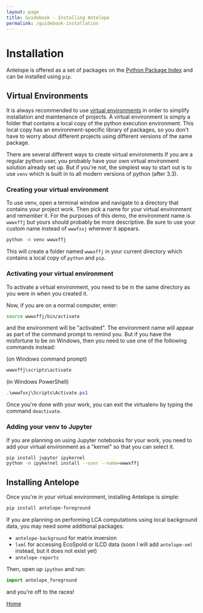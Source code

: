 ```yaml
---
layout: page
title: Guidebook - Installing Antelope
permalink: /guidebook-installation
---
```


# Installation

Antelope is offered as a set of packages on the [Python Package Index](https://pypi.org/) and can be installed using `pip`.

## Virtual Environments

It is always recommended to use [virtual environments](https://docs.python.org/3/library/venv.html) in order to simplify installation and maintenance of projects.  A virtual environment is simply a folder that contains a local copy of the python execution environment. This local copy has an environment-specific library of packages, so you don't have to worry about different projects using different versions of the same package.

There are several different ways to create virtual environments If you are a regular python user, you probably have your own virtual environment solution already set up. But if you're not, the simplest way to start out is to use `venv` which is built in to all modern versions of python (after 3.3).

### Creating your virtual environment

To use venv, open a terminal window and navigate to a directory that contains your project work.  Then pick a name for your virtual environment and remember it. For the purposes of this demo, the environment name is `wwwxffj` but yours should probably be more descriptive.  Be sure to use your custom name instead of `wwwfxxj` wherever it appears.

```bash
python -m venv wwwxffj
```
This will create a folder named `wwwxffj` in your current directory which contains a local copy of `python` and `pip`.

### Activating your virtual environment

To activate a virtual environment, you need to be in the same directory as you were in when you created it.

Now, if you are on a normal computer, enter:

```bash
source wwwxffj/bin/activate
```
and the environment will be "activated".  The environment name will appear as part of the command prompt to remind you. But if you have the misfortune to be on Windows, then you need to use one of the following commands instead:

(on Windows command prompt)
```cmd
wwwxffj\scripts\activate
```

(in Windows PowerShell)
```powershell
.\wwwfxxj\Scripts\Activate.ps1
```

Once you're done with your work, you can exit the virtualenv by typing the command `deactivate`.

### Adding your venv to Jupyter

If you are planning on using Jupyter notebooks for your work, you need to add your virtual environment as a "kernel" so that you can select it.


```bash
pip install jupyter ipykernel
python -m ipykernel install --user --name=wwwxffj
```

## Installing Antelope

Once you're in your virtual environment, installing Antelope is simple:

```bash
pip install antelope-foreground
```

If you are planning on performing LCA computations using local background data, you may need some additional packages:

 * `antelope-background` for matrix inversion
 * `lxml` for accessing EcoSpold or ILCD data (soon I will add `antelope-xml` instead, but it does not exist yet)
 * `antelope-reports` 

Then, open up `ipython` and run:

```python
import antelope_foreground
```
and you're off to the races!

[Home](/guidebook/)
